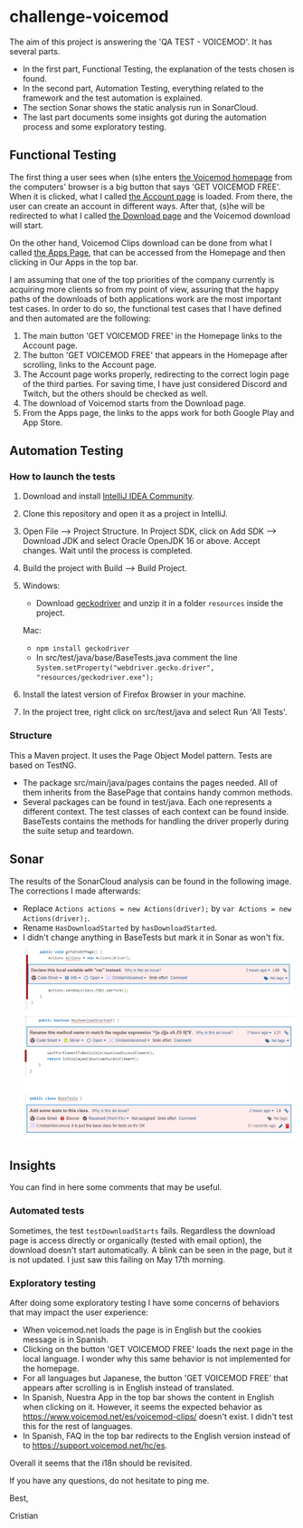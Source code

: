 # challenge-voicemod
The aim of this project is answering the 'QA TEST - VOICEMOD'. It has several parts.
* In the first part, Functional Testing, the explanation of the tests chosen is found.
* In the second part, Automation Testing, everything related to the framework and the test automation is explained.
* The section Sonar shows the static analysis run in SonarCloud.  
* The last part documents some insights got during the automation process and some exploratory testing.

## Functional Testing
The first thing a user sees when (s)he enters [the Voicemod homepage](https://www.voicemod.net/) from the computers' 
browser is a big button that says 'GET VOICEMOD FREE'. 
When it is clicked, what I called [the Account page](https://account.voicemod.net/) is loaded.
From there, the user can create an account in different ways. After that, (s)he will be redirected to what I called 
[the Download page](https://account.voicemod.net/?t=1620998025#/account-activated-success/) and the Voicemod download 
will start.

On the other hand, Voicemod Clips download can be done from what I called 
[the Apps Page](https://www.voicemod.net/voicemod-clips/), that can be accessed from the Homepage and then clicking in 
Our Apps in the top bar.

I am assuming that one of the top priorities of the company currently is acquiring more clients so from my point of 
view, assuring that the happy paths of the downloads of both applications work are the most important test cases.
In order to do so, the functional test cases that I have defined and then automated are the following:
1) The main button 'GET VOICEMOD FREE' in the Homepage links to the Account page.
2) The button 'GET VOICEMOD FREE' that appears in the Homepage after scrolling, links to the Account page.
3) The Account page works properly, redirecting to the correct login page of the third parties. For saving time, I have 
just considered Discord and Twitch, but the others should be checked as well.
4) The download of Voicemod starts from the Download page.
5) From the Apps page, the links to the apps work for both Google Play and App Store.

## Automation Testing
### How to launch the tests
1) Download and install [IntelliJ IDEA Community](https://www.jetbrains.com/idea/download).
2) Clone this repository and open it as a project in IntelliJ.
3) Open File --> Project Structure. In Project SDK, click on Add SDK --> Download JDK and select Oracle OpenJDK 16 or 
   above. Accept changes. Wait until the process is completed.
4) Build the project with Build --> Build Project.
5) Windows:
    * Download [geckodriver](https://github.com/mozilla/geckodriver/releases) and unzip it in a folder `resources` inside 
the project. 
      
    Mac:
    * `npm install geckodriver`
    * In src/test/java/base/BaseTests.java comment the line `System.setProperty("webdriver.gecko.driver", "resources/geckodriver.exe");`
6) Install the latest version of Firefox Browser in your machine.
7) In the project tree, right click on src/test/java and select Run 'All Tests'.   

### Structure
This a Maven project. It uses the Page Object Model pattern. Tests are based on TestNG.
* The package src/main/java/pages contains the pages needed. All of them inherits from the BasePage that contains handy 
common methods.
* Several packages can be found in test/java. Each one represents a different context. The test classes of each context 
can be found inside. BaseTests contains the methods for handling the driver properly during the suite setup and teardown.
  
## Sonar
The results of the SonarCloud analysis can be found in the following image. The corrections I made afterwards:
* Replace `Actions actions = new Actions(driver);` by `var Actions = new Actions(driver);`.
* Rename `HasDownloadStarted` by `hasDownloadStarted`.
* I didn't change anything in BaseTests but mark it in Sonar as won't fix.
![img.png](img.png)

## Insights
You can find in here some comments that may be useful.
### Automated tests
Sometimes, the test `testDownloadStarts` fails. Regardless the download page is access directly or organically 
(tested with email option), the download doesn't start automatically. A blink can be seen in the page, but it is not updated.
I just saw this failing on May 17th morning.

### Exploratory testing
After doing some exploratory testing I have some concerns of behaviors that may impact the user experience:
* When voicemod.net loads the page is in English but the cookies message is in Spanish.
* Clicking on the button 'GET VOICEMOD FREE' loads the next page in the local language. I wonder why this same behavior
  is not implemented for the homepage.
* For all languages but Japanese, the button 'GET VOICEMOD FREE' that appears after scrolling is in English instead of translated.
* In Spanish, Nuestra App in the top bar shows the content in English when clicking on it. However, it seems the expected 
behavior as https://www.voicemod.net/es/voicemod-clips/ doesn't exist. I didn't test this for the rest of languages.
* In Spanish, FAQ in the top bar redirects to the English version instead of to https://support.voicemod.net/hc/es.

Overall it seems that the i18n should be revisited.


If you have any questions, do not hesitate to ping me.

Best,

Cristian
